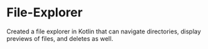 # File-Explorer

Created a file explorer in Kotlin that can navigate directories, display previews of files, and deletes as well.
